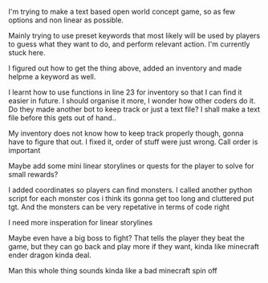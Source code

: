 I'm trying to make a text based open world concept game, so as few options and non linear as possible.

Mainly trying to use preset keywords that most likely will be used by players to guess what they want to do, and perform relevant action. I'm currently stuck here.

I figured out how to get the thing above, added an inventory and made helpme a keyword as well.

I learnt how to use functions in line 23 for inventory so that I can find it easier in future. I should organise it more, I wonder how other coders do it. Do they made another bot to keep track or just a text file? I shall make a text file before this gets out of hand..

My inventory does not know how to keep track properly though, gonna have to figure that out. I fixed it, order of stuff were just wrong. Call order is important

Maybe add some mini linear storylines or quests for the player to solve for small rewards?

I added coordinates so players can find monsters. I called another python script for each monster cos i think its gonna get too long and cluttered put tgt. And the monsters can be very repetative in terms of code right

I need more insperation for linear storylines

Maybe even have a big boss to fight? That tells the player they beat the game, but they can go back and play more if they want, kinda like minecraft ender dragon kinda deal.

Man this whole thing sounds kinda like a bad minecraft spin off